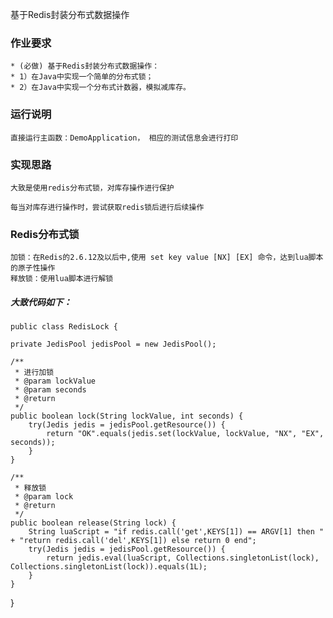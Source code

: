 基于Redis封装分布式数据操作

### 作业要求
    * (必做) 基于Redis封装分布式数据操作：
    * 1）在Java中实现一个简单的分布式锁；
    * 2）在Java中实现一个分布式计数器，模拟减库存。
### 运行说明
    直接运行主函数：DemoApplication， 相应的测试信息会进行打印

### 实现思路
    大致是使用redis分布式锁，对库存操作进行保护

    每当对库存进行操作时，尝试获取redis锁后进行后续操作

### Redis分布式锁
    加锁：在Redis的2.6.12及以后中,使用 set key value [NX] [EX] 命令，达到lua脚本的原子性操作
    释放锁：使用lua脚本进行解锁
##### 大致代码如下：
    public class RedisLock {

    private JedisPool jedisPool = new JedisPool();

    /**
     * 进行加锁
     * @param lockValue
     * @param seconds
     * @return
     */
    public boolean lock(String lockValue, int seconds) {
        try(Jedis jedis = jedisPool.getResource()) {
            return "OK".equals(jedis.set(lockValue, lockValue, "NX", "EX", seconds));
        }
    }

    /**
     * 释放锁
     * @param lock
     * @return
     */
    public boolean release(String lock) {
        String luaScript = "if redis.call('get',KEYS[1]) == ARGV[1] then " + "return redis.call('del',KEYS[1]) else return 0 end";
        try(Jedis jedis = jedisPool.getResource()) {
            return jedis.eval(luaScript, Collections.singletonList(lock), Collections.singletonList(lock)).equals(1L);
        }
    }
}
